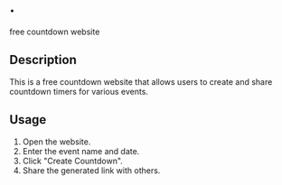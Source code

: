 # .
free countdown website

## Description
This is a free countdown website that allows users to create and share countdown timers for various events.

## Usage
1. Open the website.
2. Enter the event name and date.
3. Click "Create Countdown".
4. Share the generated link with others.
